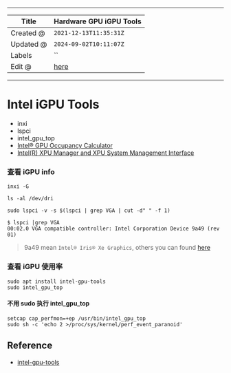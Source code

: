 -----

| Title     | Hardware GPU iGPU Tools                              |
| --------- | ---------------------------------------------------- |
| Created @ | `2021-12-13T11:35:31Z`                               |
| Updated @ | `2024-09-02T10:11:07Z`                               |
| Labels    | \`\`                                                 |
| Edit @    | [here](https://github.com/junxnone/xwiki/issues/153) |

-----

# Intel iGPU Tools

  - inxi
  - lspci
  - intel\_gpu\_top
  - [Intel® GPU Occupancy
    Calculator](https://oneapi-src.github.io/oneAPI-samples/Tools/GPU-Occupancy-Calculator/index.html)
  - [Intel(R) XPU Manager and XPU System Management
    Interface](https://github.com/intel/xpumanager/tree/master)

### 查看 iGPU info

    inxi -G

    ls -al /dev/dri

    sudo lspci -v -s $(lspci | grep VGA | cut -d" " -f 1)

    $ lspci |grep VGA
    00:02.0 VGA compatible controller: Intel Corporation Device 9a49 (rev 01)

> 9a49 mean `Intel® Iris® Xe Graphics`, others you can found
> [here](https://dgpu-docs.intel.com/devices/hardware-table.html)

### 查看 iGPU 使用率

    sudo apt install intel-gpu-tools
    sudo intel_gpu_top

#### 不用 sudo 执行 intel\_gpu\_top

    setcap cap_perfmon=+ep /usr/bin/intel_gpu_top
    sudo sh -c 'echo 2 >/proc/sys/kernel/perf_event_paranoid'

## Reference

  - [intel-gpu-tools](https://cgit.freedesktop.org/xorg/app/intel-gpu-tools/)
